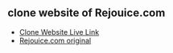## clone website of Rejouice.com

 - [Clone Website Live Link](111)
 - [Rejouice.com original](https://rejouice.com/)

